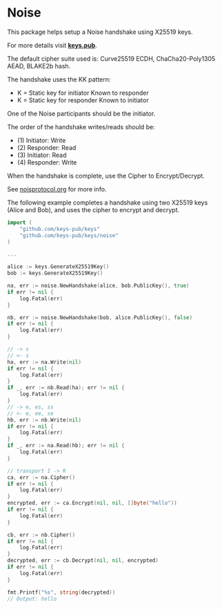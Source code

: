 # Noise

This package helps setup a Noise handshake using X25519 keys.

For more details visit **[keys.pub](https://keys.pub)**.

The default cipher suite used is:
Curve25519 ECDH, ChaCha20-Poly1305 AEAD, BLAKE2b hash.

The handshake uses the KK pattern:

- K = Static key for initiator Known to responder
- K = Static key for responder Known to initiator

One of the Noise participants should be the initiator.

The order of the handshake writes/reads should be:

- (1) Initiator: Write
- (2) Responder: Read
- (3) Initiator: Read
- (4) Responder: Write

When the handshake is complete, use the Cipher to Encrypt/Decrypt.

See [noisprotocol.org](http://www.noiseprotocol.org) for more info.

The following example completes a handshake using two X25519 keys (Alice and Bob), and
uses the cipher to encrypt and decrypt.

```go
import (
    "github.com/keys-pub/keys"
    "github.com/keys-pub/keys/noise"
)

...

alice := keys.GenerateX25519Key()
bob := keys.GenerateX25519Key()

na, err := noise.NewHandshake(alice, bob.PublicKey(), true)
if err != nil {
    log.Fatal(err)
}

nb, err := noise.NewHandshake(bob, alice.PublicKey(), false)
if err != nil {
    log.Fatal(err)
}

// -> s
// <- s
ha, err := na.Write(nil)
if err != nil {
    log.Fatal(err)
}
if _, err := nb.Read(ha); err != nil {
    log.Fatal(err)
}
// -> e, es, ss
// <- e, ee, se
hb, err := nb.Write(nil)
if err != nil {
    log.Fatal(err)
}
if _, err := na.Read(hb); err != nil {
    log.Fatal(err)
}

// transport I -> R
ca, err := na.Cipher()
if err != nil {
    log.Fatal(err)
}
encrypted, err := ca.Encrypt(nil, nil, []byte("hello"))
if err != nil {
    log.Fatal(err)
}

cb, err := nb.Cipher()
if err != nil {
    log.Fatal(err)
}
decrypted, err := cb.Decrypt(nil, nil, encrypted)
if err != nil {
    log.Fatal(err)
}

fmt.Printf("%s", string(decrypted))
// Output: hello
```
